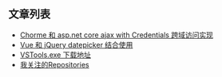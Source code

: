 
## 文章列表

* [Chorme 和 asp.net core ajax with Credentials 跨域访问实现](https://github.com/Ruikuan/blog/wiki/Chorme-%E5%92%8C-asp.net-core-ajax-with-Credentials-%E8%B7%A8%E5%9F%9F%E8%AE%BF%E9%97%AE%E5%AE%9E%E7%8E%B0)
* [Vue 和 jQuery datepicker 结合使用](https://github.com/Ruikuan/blog/wiki/Vue-%E5%92%8C-jQuery-datepicker-%E7%BB%93%E5%90%88%E4%BD%BF%E7%94%A8)
* [VSTools.exe 下载地址](https://github.com/Ruikuan/blog/wiki/VSTools.exe-%E4%B8%8B%E8%BD%BD%E5%9C%B0%E5%9D%80)
* [我关注的Repositories](https://github.com/Ruikuan/blog/wiki/%E6%88%91%E5%85%B3%E6%B3%A8%E7%9A%84Repositories)
